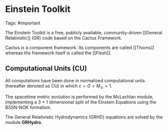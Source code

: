# Einstein Toolkit

Tags: #important 

The Einstein Toolkit is a free, publicly available, community-driven [[General Relativistic]] (GR) code based on the Cactus Framework. 

Cactus is a component framework. Its components are called [[Thorns]] whereas the framework itself is called the [[Flesh]].


## Computational Units (CU)

All computations have been done in normalized computational units (hereafter denoted as CU) in which $c=G=M_{\odot}=1$. 






The spacetime metric evolution is performed by the McLachlan module, implementing a 3 + 1 dimensional split of the Einstein Equations using the BSSN-NOK formalism.


The General Relativistic Hydrodynamics (GRHD) equations are solved by the module **GRHydro**. 
